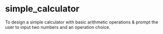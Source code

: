 # simple_calculator
To design a simple calculator with basic arithmetic operations & prompt the user to input two numbers and an operation choice.
